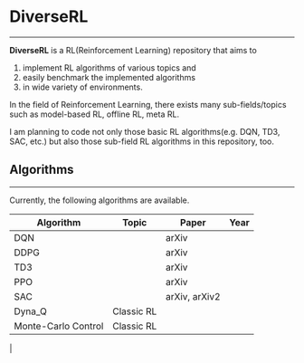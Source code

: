 # DiverseRL

---
**DiverseRL** is a RL(Reinforcement Learning) repository that aims to

1. implement RL algorithms of various topics and
2. easily benchmark the implemented algorithms
3. in wide variety of environments.

In the field of Reinforcement Learning, there exists many sub-fields/topics such as model-based RL, offline RL, meta RL.

I am planning to code not only those basic RL algorithms(e.g. DQN, TD3, SAC, etc.) but also those sub-field RL algorithms in this repository, too.


## Algorithms

---
Currently, the following algorithms are available.

| Algorithm | Topic | Paper         | Year |
|-----------|-------|---------------|------|
| DQN       |       | arXiv         |      |
| DDPG      |       | arXiv         |      |
| TD3       |       | arXiv         |      |
| PPO       |       | arXiv         |      |
| SAC       |       | arXiv, arXiv2 |      |
|Dyna_Q     |Classic RL|            |       |
|Monte-Carlo Control|Classic RL     |       |
|
